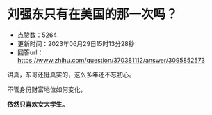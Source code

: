 # 刘强东只有在美国的那一次吗？
- 点赞数：5264
- 更新时间：2023年06月29日15时13分28秒
- 回答url：https://www.zhihu.com/question/370381112/answer/3095852573
<body>
 <p data-pid="6ctTKbVm">讲真，东哥还挺真实的，这么多年还不忘初心。</p>
 <p data-pid="1U98h1Lp">不管身份财富地位如何变化，</p>
 <p data-pid="iRaJv-2-"><b>依然只喜欢女大学生。</b></p>
</body>